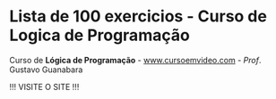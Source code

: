 # Lista de 100 exercicios - Curso de Logica de Programação
 Curso de **Lógica de Programação** - www.cursoemvideo.com - *Prof*. Gustavo Guanabara
 
 !!! VISITE O SITE !!!
